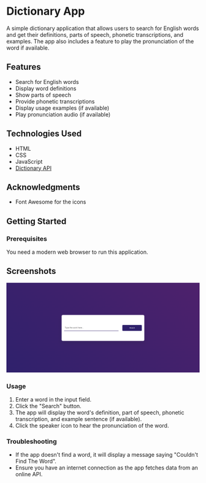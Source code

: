 # Dictionary App

A simple dictionary application that allows users to search for English words and get their definitions, parts of speech, phonetic transcriptions, and examples. The app also includes a feature to play the pronunciation of the word if available.

## Features

- Search for English words
- Display word definitions
- Show parts of speech
- Provide phonetic transcriptions
- Display usage examples (if available)
- Play pronunciation audio (if available)

## Technologies Used

- HTML
- CSS
- JavaScript
- [Dictionary API](https://dictionaryapi.dev/)

## Acknowledgments

- Font Awesome for the icons

## Getting Started

### Prerequisites

You need a modern web browser to run this application.

## Screenshots

![Screenshot](img/screenshot.png)

### Usage

1. Enter a word in the input field.
2. Click the "Search" button.
3. The app will display the word's definition, part of speech, phonetic transcription, and example sentence (if available).
4. Click the speaker icon to hear the pronunciation of the word.

### Troubleshooting

- If the app doesn't find a word, it will display a message saying "Couldn't Find The Word".
- Ensure you have an internet connection as the app fetches data from an online API.
